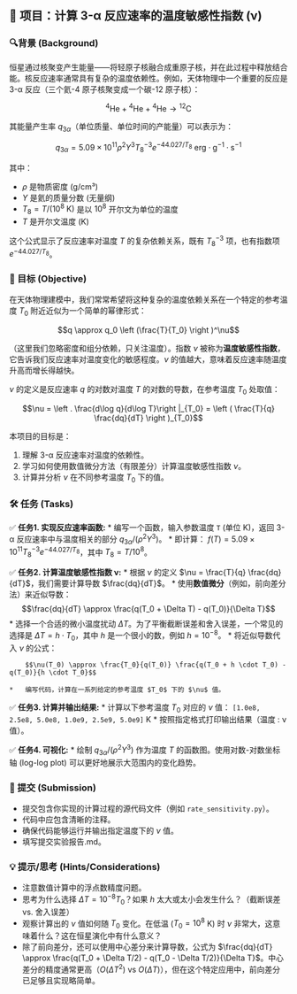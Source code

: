 ## 📌 项目：计算 3-α 反应速率的温度敏感性指数 (ν)

### 🔍背景 (Background)

恒星通过核聚变产生能量——将轻原子核融合成重原子核，并在此过程中释放结合能。核反应速率通常具有复杂的温度依赖性。例如，天体物理中一个重要的反应是 3-α 反应（三个氦-4 原子核聚变成一个碳-12 原子核）：

$${}^4\mathrm{He} + {}^4\mathrm{He} + {}^4\mathrm{He} \rightarrow {}^{12}\mathrm{C}$$

其能量产生率 $q_{3\alpha}$（单位质量、单位时间的产能量）可以表示为：

$$q_{3\alpha} = 5.09\times 10^{11} \rho^2 Y^3 T_8^{-3} e^{-44.027/T_8}~\mathrm{erg\cdot g^{-1}\cdot s^{-1}}$$

其中：
*   $\rho$ 是物质密度 (g/cm³)
*   $Y$ 是氦的质量分数 (无量纲)
*   $T_8 = T / (10^8~\mathrm{K})$ 是以 $10^8$ 开尔文为单位的温度
*   $T$ 是开尔文温度 (K)

这个公式显示了反应速率对温度 $T$ 的复杂依赖关系，既有 $T_8^{-3}$ 项，也有指数项 $e^{-44.027/T_8}$。

### 🎯 目标 (Objective)

在天体物理建模中，我们常常希望将这种复杂的温度依赖关系在一个特定的参考温度 $T_0$ 附近近似为一个简单的幂律形式：

$$q \approx q_0 \left (\frac{T}{T_0} \right )^\nu$$

（这里我们忽略密度和组分依赖，只关注温度）。指数 $\nu$ 被称为**温度敏感性指数**，它告诉我们反应速率对温度变化的敏感程度。$\nu$ 的值越大，意味着反应速率随温度升高而增长得越快。

$\nu$ 的定义是反应速率 $q$ 的对数对温度 $T$ 的对数的导数，在参考温度 $T_0$ 处取值：

$$\nu = \left . \frac{d\log q}{d\log T}\right |_{T_0} = \left ( \frac{T}{q} \frac{dq}{dT} \right )_{T_0}$$

本项目的目标是：

1.  理解 3-α 反应速率对温度的依赖性。
2.  学习如何使用数值微分方法（有限差分）计算温度敏感性指数 $\nu$。
3.  计算并分析 $\nu$ 在不同参考温度 $T_0$ 下的值。

### 🛠️ 任务 (Tasks)

✅ **任务1.  实现反应速率函数:**
    *   编写一个函数，输入参数温度 `T` (单位 K)，返回 3-α 反应速率中与温度相关的部分 $q_{3\alpha}/(\rho^2 Y^3)$。
    *   即计算： $f(T) = 5.09\times 10^{11} T_8^{-3} e^{-44.027/T_8}$，其中 $T_8 = T / 10^8$。

✅ **任务2.  计算温度敏感性指数 ν:**
    *   根据 $\nu$ 的定义 $\nu = \frac{T}{q} \frac{dq}{dT}$，我们需要计算导数 $\frac{dq}{dT}$。
    *   使用**数值微分**（例如，前向差分法）来近似导数：
        $$\frac{dq}{dT} \approx \frac{q(T_0 + \Delta T) - q(T_0)}{\Delta T}$$
    *   选择一个合适的微小温度扰动 $\Delta T$。为了平衡截断误差和舍入误差，一个常见的选择是 $\Delta T = h \cdot T_0$，其中 $h$ 是一个很小的数，例如 $h = 10^{-8}$。
    *   将近似导数代入 $\nu$ 的公式：

        $$\nu(T_0) \approx \frac{T_0}{q(T_0)} \frac{q(T_0 + h \cdot T_0) - q(T_0)}{h \cdot T_0}$$
        
    *   编写代码，计算在一系列给定的参考温度 $T_0$ 下的 $\nu$ 值。

✅ **任务3.  计算并输出结果:**
    *   计算以下参考温度 $T_0$ 对应的 $\nu$ 值：
        `[1.0e8, 2.5e8, 5.0e8, 1.0e9, 2.5e9, 5.0e9]` K
    *   按照指定格式打印输出结果（温度 : ν 值）。

✅ **任务4.  可视化:**
    *   绘制 $q_{3\alpha}/(\rho^2 Y^3)$ 作为温度 $T$ 的函数图。使用对数-对数坐标轴 (log-log plot) 可以更好地展示大范围内的变化趋势。

### 📃 提交 (Submission)

*   提交包含你实现的计算过程的源代码文件（例如 `rate_sensitivity.py`）。
*   代码中应包含清晰的注释。
*   确保代码能够运行并输出指定温度下的 $\nu$ 值。
*   填写提交实验报告.md。

### 💡 提示/思考 (Hints/Considerations)

*   注意数值计算中的浮点数精度问题。
*   思考为什么选择 $\Delta T = 10^{-8} T_0$？如果 $h$ 太大或太小会发生什么？（截断误差 vs. 舍入误差）
*   观察计算出的 $\nu$ 值如何随 $T_0$ 变化。在低温 ($T_0 = 10^8$ K) 时 $\nu$ 非常大，这意味着什么？这在恒星演化中有什么意义？
*   除了前向差分，还可以使用中心差分来计算导数，公式为 $\frac{dq}{dT} \approx \frac{q(T_0 + \Delta T/2) - q(T_0 - \Delta T/2)}{\Delta T}$。中心差分的精度通常更高（$O(\Delta T^2)$ vs $O(\Delta T)$），但在这个特定应用中，前向差分已足够且实现略简单。
